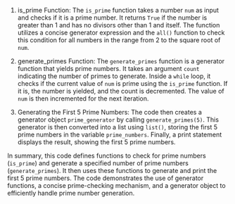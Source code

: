 1. is_prime Function:
   The `is_prime` function takes a number `num` as input and checks if it is a prime number. It returns `True` if the number is greater than 1 and has no divisors other than 1 and itself. The function utilizes a concise generator expression and the `all()` function to check this condition for all numbers in the range from 2 to the square root of `num`.

2. generate_primes Function:
   The `generate_primes` function is a generator function that yields prime numbers. It takes an argument `count` indicating the number of primes to generate. Inside a `while` loop, it checks if the current value of `num` is prime using the `is_prime` function. If it is, the number is yielded, and the count is decremented. The value of `num` is then incremented for the next iteration.

3. Generating the First 5 Prime Numbers:
   The code then creates a generator object `prime_generator` by calling `generate_primes(5)`. This generator is then converted into a list using `list()`, storing the first 5 prime numbers in the variable `prime_numbers`. Finally, a print statement displays the result, showing the first 5 prime numbers.

In summary, this code defines functions to check for prime numbers (`is_prime`) and generate a specified number of prime numbers (`generate_primes`). It then uses these functions to generate and print the first 5 prime numbers. The code demonstrates the use of generator functions, a concise prime-checking mechanism, and a generator object to efficiently handle prime number generation.
